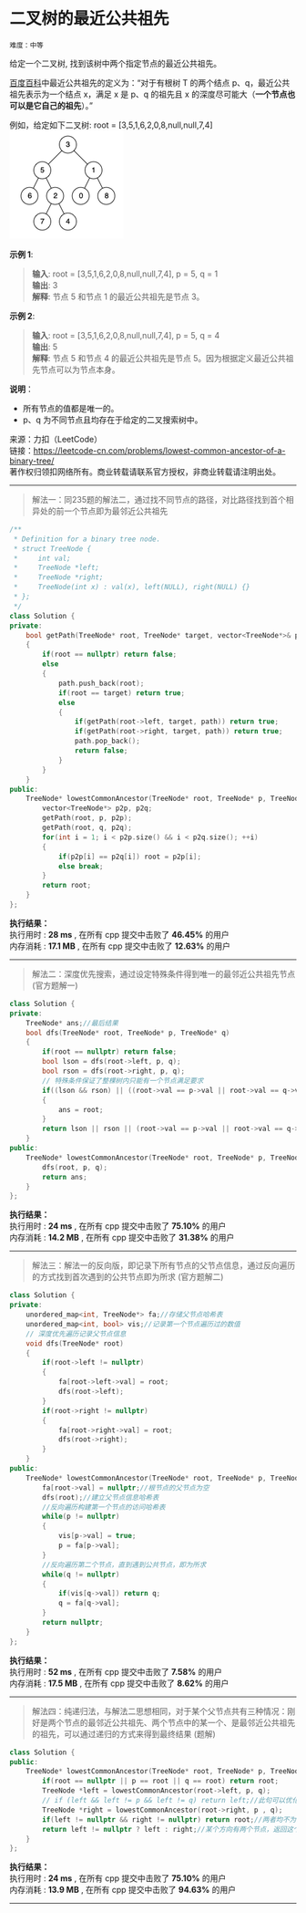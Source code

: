# 二叉树的最近公共祖先 #  
`难度：中等` 

给定一个二叉树, 找到该树中两个指定节点的最近公共祖先。  

[百度百科](https://baike.baidu.com/item/最近公共祖先/8918834?fr=aladdin)中最近公共祖先的定义为：“对于有根树 T 的两个结点 p、q，最近公共祖先表示为一个结点 x，满足 x 是 p、q 的祖先且 x 的深度尽可能大（**一个节点也可以是它自己的祖先**）。”  

例如，给定如下二叉树: root = [3,5,1,6,2,0,8,null,null,7,4]  
![](../pic/binarytree.png "二叉搜索树")  

**示例 1**:  
>**输入**: root = [3,5,1,6,2,0,8,null,null,7,4], p = 5, q = 1  
>**输出**: 3  
>**解释**: 节点 5 和节点 1 的最近公共祖先是节点 3。  

**示例 2**:  
>**输入**: root = [3,5,1,6,2,0,8,null,null,7,4], p = 5, q = 4  
>**输出**: 5  
>**解释**: 节点 5 和节点 4 的最近公共祖先是节点 5。因为根据定义最近公共祖先节点可以为节点本身。  

**说明**：  
- 所有节点的值都是唯一的。  
- p、q 为不同节点且均存在于给定的二叉搜索树中。  

来源：力扣（LeetCode）  
链接：https://leetcode-cn.com/problems/lowest-common-ancestor-of-a-binary-tree/  
著作权归领扣网络所有。商业转载请联系官方授权，非商业转载请注明出处。  

---  
>解法一：同235题的解法二，通过找不同节点的路径，对比路径找到首个相异处的前一个节点即为最邻近公共祖先  

```C++  
/**
 * Definition for a binary tree node.
 * struct TreeNode {
 *     int val;
 *     TreeNode *left;
 *     TreeNode *right;
 *     TreeNode(int x) : val(x), left(NULL), right(NULL) {}
 * };
 */
class Solution {
private:
    bool getPath(TreeNode* root, TreeNode* target, vector<TreeNode*>& path)
    {
        if(root == nullptr) return false;
        else
        {
            path.push_back(root);
            if(root == target) return true;
            else
            {
                if(getPath(root->left, target, path)) return true;
                if(getPath(root->right, target, path)) return true;
                path.pop_back();
                return false;
            }
        }
    }
public:
    TreeNode* lowestCommonAncestor(TreeNode* root, TreeNode* p, TreeNode* q) {
        vector<TreeNode*> p2p, p2q;
        getPath(root, p, p2p);
        getPath(root, q, p2q);
        for(int i = 1; i < p2p.size() && i < p2q.size(); ++i)
        {
            if(p2p[i] == p2q[i]) root = p2p[i];
            else break;
        }
        return root;
    }
};
```  

**执行结果：**  
执行用时 : **28 ms** , 在所有 cpp 提交中击败了 **46.45%** 的用户  
内存消耗 : **17.1 MB** , 在所有 cpp 提交中击败了 **12.63%** 的用户  

---  
>解法二：深度优先搜索，通过设定特殊条件得到唯一的最邻近公共祖先节点 (官方题解一) 

```C++  
class Solution {
private:
    TreeNode* ans;//最后结果
    bool dfs(TreeNode* root, TreeNode* p, TreeNode* q)
    {
        if(root == nullptr) return false;
        bool lson = dfs(root->left, p, q);
        bool rson = dfs(root->right, p, q);
        // 特殊条件保证了整棵树内只能有一个节点满足要求
        if((lson && rson) || ((root->val == p->val || root->val == q->val) && (lson || rson)))
        {
            ans = root;
        }
        return lson || rson || (root->val == p->val || root->val == q->val);
    }
public:
    TreeNode* lowestCommonAncestor(TreeNode* root, TreeNode* p, TreeNode* q) {
        dfs(root, p, q);
        return ans;
    }
};
```  

**执行结果：**  
执行用时 : **24 ms** , 在所有 cpp 提交中击败了 **75.10%** 的用户  
内存消耗 : **14.2 MB** , 在所有 cpp 提交中击败了 **31.38%** 的用户  

---  
>解法三：解法一的反向版，即记录下所有节点的父节点信息，通过反向遍历的方式找到首次遇到的公共节点即为所求 (官方题解二)  

```C++  
class Solution {
private:
    unordered_map<int, TreeNode*> fa;//存储父节点哈希表
    unordered_map<int, bool> vis;//记录第一个节点遍历过的数值
    // 深度优先遍历记录父节点信息
    void dfs(TreeNode* root)
    {
        if(root->left != nullptr)
        {
            fa[root->left->val] = root;
            dfs(root->left);
        }
        if(root->right != nullptr)
        {
            fa[root->right->val] = root;
            dfs(root->right);
        }
    }
public:
    TreeNode* lowestCommonAncestor(TreeNode* root, TreeNode* p, TreeNode* q) {
        fa[root->val] = nullptr;//根节点的父节点为空
        dfs(root);//建立父节点信息哈希表
        //反向遍历构建第一个节点的访问哈希表
        while(p != nullptr)
        {
            vis[p->val] = true;
            p = fa[p->val];
        }
        //反向遍历第二个节点，直到遇到公共节点，即为所求
        while(q != nullptr)
        {
            if(vis[q->val]) return q;
            q = fa[q->val];
        }
        return nullptr;
    }
};
```  

**执行结果：**  
执行用时 : **52 ms** , 在所有 cpp 提交中击败了 **7.58%** 的用户  
内存消耗 : **17.5 MB** , 在所有 cpp 提交中击败了 **8.62%** 的用户  

---  
>解法四：纯递归法，与解法二思想相同，对于某个父节点共有三种情况：刚好是两个节点的最邻近公共祖先、两个节点中的某一个、是最邻近公共祖先的祖先，可以通过递归的方式来得到最终结果 (题解)  

```C++  
class Solution {
public:
    TreeNode* lowestCommonAncestor(TreeNode* root, TreeNode* p, TreeNode* q) {
        if(root == nullptr || p == root || q == root) return root;
        TreeNode *left = lowestCommonAncestor(root->left, p, q);
        // if (left && left != p && left != q) return left;//此句可以优化剪枝递归调用树
        TreeNode *right = lowestCommonAncestor(root->right, p , q);
        if(left != nullptr && right != nullptr) return root;//两者均不为空，左右子树各有一个子节点
        return left != nullptr ? left : right;//某个方向有两个节点，返回这个方向的结果
    }
};
```  

**执行结果：**  
执行用时 : **24 ms** , 在所有 cpp 提交中击败了 **75.10%** 的用户  
内存消耗 : **13.9 MB** , 在所有 cpp 提交中击败了 **94.63%** 的用户  

---  